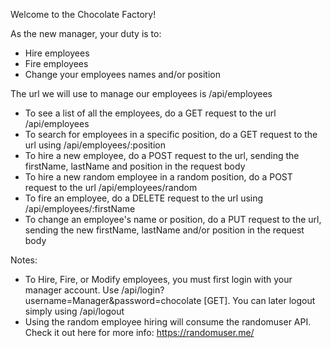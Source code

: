 Welcome to the Chocolate Factory!

As the new manager, your duty is to:

- Hire employees
- Fire employees
- Change your employees names and/or position


The url we will use to manage our employees is /api/employees

- To see a list of all the employees, do a GET request to the url /api/employees
- To search for employees in a specific position, do a GET request to the url using /api/employees/:position
- To hire a new employee, do a POST request to the url, sending the firstName, lastName and position in the request body
- To hire a new random employee in a random position, do a POST request to the url /api/employees/random
- To fire an employee, do a DELETE request to the url using /api/employees/:firstName
- To change an employee's name or position, do a PUT request to the url, sending the new firstName, lastName and/or position in the request body


Notes:

- To Hire, Fire, or Modify employees, you must first login with your manager account. Use /api/login?username=Manager&password=chocolate [GET]. You can later logout simply using /api/logout
- Using the random employee hiring will consume the randomuser API. Check it out here for more info: https://randomuser.me/